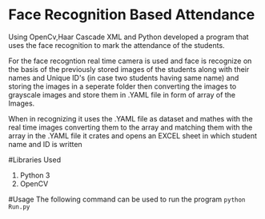 # Face Recognition Based Attendance
Using OpenCv,Haar Cascade XML and Python developed a program that uses the face recognition to mark the attendance of the students.

For the face recogntion real time camera is used and face is recognize on the basis of the previously stored images of the students 
along with their names and Unique ID's (in case two students having same name) and storing the images in a seperate folder then 
converting the images to grayscale images and store them in .YAML file in form of array of the Images.

When in recognizing it uses the .YAML file as dataset and mathes with the real time images converting them to the array and matching
them with the array in the .YAML file it crates and opens an EXCEL sheet in which student name and ID is written

#Libraries Used
<ol>
  <li>Python 3</li>
  <li>OpenCV</li>
</ol>

#Usage
The following command can be used to run the program <code>python Run.py</code>
